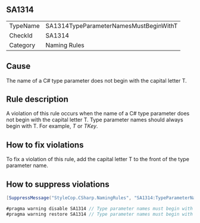 ﻿## SA1314

<table>
<tr>
  <td>TypeName</td>
  <td>SA1314TypeParameterNamesMustBeginWithT</td>
</tr>
<tr>
  <td>CheckId</td>
  <td>SA1314</td>
</tr>
<tr>
  <td>Category</td>
  <td>Naming Rules</td>
</tr>
</table>

## Cause

The name of a C# type parameter does not begin with the capital letter T.

## Rule description

A violation of this rule occurs when the name of a C# type parameter does not begin with the capital letter T. Type parameter names should always begin with T. For example, *T* or *TKey*.

## How to fix violations

To fix a violation of this rule, add the capital letter T to the front of the type parameter name.

## How to suppress violations

```csharp
[SuppressMessage("StyleCop.CSharp.NamingRules", "SA1314:TypeParameterNamesMustBeginWithT", Justification = "Reviewed.")]
```

```csharp
#pragma warning disable SA1314 // Type parameter names must begin with T
#pragma warning restore SA1314 // Type parameter names must begin with T
```
